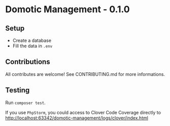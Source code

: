 # Domotic Management - 0.1.0

## Setup
+ Create a database
+ Fill the data in `.env`

## Contributions
All contributes are welcome! See CONTRIBUTING.md for more informations.

## Testing
Run `composer test`.

If you use `PhpStorm`, you could access to Clover Code Coverage directly to [http://localhost:63342/domotic-management/logs/clover/index.html](http://localhost:63342/domotic-management/logs/clover/index.html)